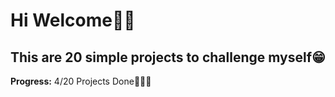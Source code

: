 # Hi Welcome👋🏼
## This are 20 simple projects to challenge myself😁


**Progress:** 4/20 Projects Done👩🏻‍💻
